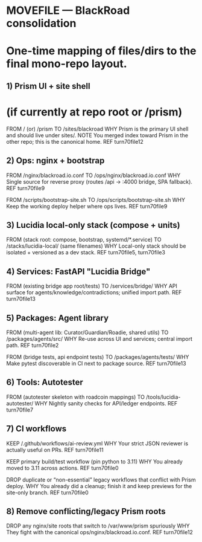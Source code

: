 # MOVEFILE — BlackRoad consolidation
# One-time mapping of files/dirs to the final mono-repo layout.

## 1) Prism UI + site shell
# (if currently at repo root or /prism)
FROM  / (or) /prism
TO    /sites/blackroad
WHY   Prism is the primary UI shell and should live under sites/. 
NOTE  You merged index toward Prism in the other repo; this is the canonical home. 
REF   turn70file12

## 2) Ops: nginx + bootstrap
FROM  /nginx/blackroad.io.conf
TO    /ops/nginx/blackroad.io.conf
WHY   Single source for reverse proxy (routes /api -> :4000 bridge, SPA fallback).
REF   turn70file9

FROM  /scripts/bootstrap-site.sh
TO    /ops/scripts/bootstrap-site.sh
WHY   Keep the working deploy helper where ops lives.
REF   turn70file9

## 3) Lucidia local-only stack (compose + units)
FROM  (stack root: compose, bootstrap, systemd/*.service)
TO    /stacks/lucidia-local/ (same filenames)
WHY   Local-only stack should be isolated + versioned as a dev stack.
REF   turn70file5, turn70file3

## 4) Services: FastAPI "Lucidia Bridge"
FROM  (existing bridge app root/tests)
TO    /services/bridge/
WHY   API surface for agents/knowledge/contradictions; unified import path.
REF   turn70file13

## 5) Packages: Agent library
FROM  (multi-agent lib: Curator/Guardian/Roadie, shared utils)
TO    /packages/agents/src/
WHY   Re-use across UI and services; central import path.
REF   turn70file2

FROM  (bridge tests, api endpoint tests)
TO    /packages/agents/tests/
WHY   Make pytest discoverable in CI next to package source.
REF   turn70file13

## 6) Tools: Autotester
FROM  (autotester skeleton with roadcoin mappings)
TO    /tools/lucidia-autotester/
WHY   Nightly sanity checks for API/ledger endpoints.
REF   turn70file7

## 7) CI workflows
KEEP  /.github/workflows/ai-review.yml
WHY   Your strict JSON reviewer is actually useful on PRs.
REF   turn70file11

KEEP  primary build/test workflow (pin python to 3.11)
WHY   You already moved to 3.11 across actions.
REF   turn70file0

DROP  duplicate or “non-essential” legacy workflows that conflict with Prism deploy.
WHY   You already did a cleanup; finish it and keep previews for the site-only branch.
REF   turn70file0

## 8) Remove conflicting/legacy Prism roots
DROP  any nginx/site roots that switch to /var/www/prism spuriously
WHY   They fight with the canonical ops/nginx/blackroad.io.conf.
REF   turn70file12
